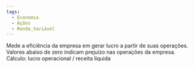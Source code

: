 ```yaml
---
tags:
  - Economia
  - Ações
  - Renda_Variável
---
```

Mede a eficiência da empresa em gerar lucro a partir de suas operações. Valores abaixo de zero indicam prejuízo nas operações da empresa. Cálculo: lucro operacional / receita líquida